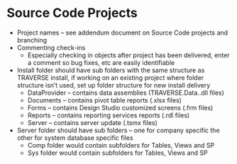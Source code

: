 # Source Code Projects

* Project names – see addendum document on Source Code projects and branching
* Commenting check-ins
  * Especially checking in objects after project has been delivered, enter a comment so bug fixes, etc are easily identifiable
* Install folder should have sub folders with the same structure as TRAVERSE install, if working on an existing project where folder structure isn’t used, set up folder structure for new install delivery
  * DataProvider – contains data assemblies \(TRAVERSE.Data..dll files\)
  * Documents – contains pivot table reports \(.xlsx files\)
  * Forms – contains Design Studio customized screens \(.frm files\)
  * Reports – contains reporting services reports \(.rdl files\)
  * Server – contains server update \(.tsmx files\)
* Server folder should have sub folders – one for company specific the other for system database specific files
  * Comp folder would contain subfolders for Tables, Views and SP
  * Sys folder would contain subfolders for Tables, Views and SP

